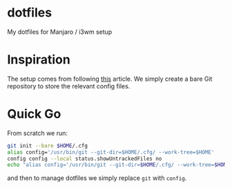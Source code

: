 # dotfiles
My dotfiles for Manjaro / i3wm setup

# Inspiration
The setup comes from following [this](https://developer.atlassian.com/blog/2016/02/best-way-to-store-dotfiles-git-bare-repo/) article. We simply create a bare Git repository to store the relevant config files.

# Quick Go
From scratch we run:
```bash
git init --bare $HOME/.cfg
alias config='/usr/bin/git --git-dir=$HOME/.cfg/ --work-tree=$HOME'
config config --local status.showUntrackedFiles no
echo "alias config='/usr/bin/git --git-dir=$HOME/.cfg/ --work-tree=$HOME'" >> $HOME/.bashrc
```
and then to manage dotfiles we simply replace `git` with `config`.
